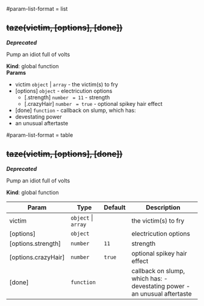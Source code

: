 #param-list-format = list
<a name="taze"></a>
## ~~taze(victim, [options], [done])~~
***Deprecated***

Pump an idiot full of volts

**Kind**: global function  
**Params**

- victim <code>object</code> | <code>array</code> - the victim(s) to fry  
- [options] <code>object</code> - electricution options  
  - [.strength] <code>number</code> <code> = 11</code> - strength  
  - [.crazyHair] <code>number</code> <code> = true</code> - optional spikey hair effect  
- [done] <code>function</code> - callback on slump, which has:
- devestating power
- an unusual aftertaste  



#param-list-format = table
<a name="taze"></a>
## ~~taze(victim, [options], [done])~~
***Deprecated***

Pump an idiot full of volts

**Kind**: global function  

| Param | Type | Default | Description |
| --- | --- | --- | --- |
| victim | <code>object</code> \| <code>array</code> |  | the victim(s) to fry |
| [options] | <code>object</code> |  | electricution options |
| [options.strength] | <code>number</code> | <code>11</code> | strength |
| [options.crazyHair] | <code>number</code> | <code>true</code> | optional spikey hair effect |
| [done] | <code>function</code> |  | callback on slump, which has: - devestating power - an unusual aftertaste |


